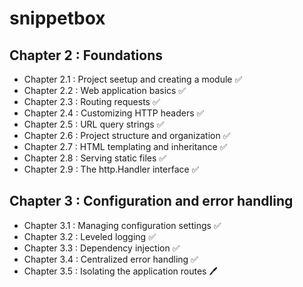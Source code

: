 # snippetbox

## Chapter 2 : Foundations
- Chapter 2.1 : Project seetup and creating a module ✅
- Chapter 2.2 : Web application basics ✅
- Chapter 2.3 : Routing requests ✅
- Chapter 2.4 : Customizing HTTP headers ✅
- Chapter 2.5 : URL query strings ✅
- Chapter 2.6 : Project structure and organization ✅
- Chapter 2.7 : HTML templating and inheritance ✅
- Chapter 2.8 : Serving static files ✅
- Chapter 2.9 : The http.Handler interface ✅

## Chapter 3 : Configuration and error handling
- Chapter 3.1 : Managing configuration settings ✅
- Chapter 3.2 : Leveled logging ✅
- Chapter 3.3 : Dependency injection ✅
- Chapter 3.4 : Centralized error handling ✅
- Chapter 3.5 : Isolating the application routes 🖊